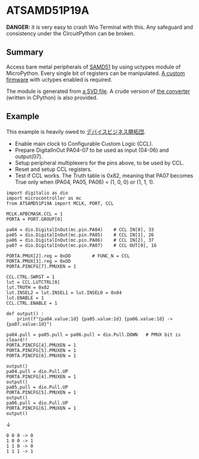 # ATSAMD51P19A

**DANGER:** it is very easy to crash Wio Terminal with this.
Any safeguard and consistency under the CircuitPython can be broken.

## Summary
Access bare metal peripherals of [SAMD51](https://ww1.microchip.com/downloads/aemDocuments/documents/MCU32/ProductDocuments/DataSheets/SAM_D5x_E5x_Family_Data_Sheet_DS60001507G.pdf) by using uctypes module of MicroPython.
Every single bit of registers can be manipulated.
[A custom firmware](./MyCircuitPython7.0+UCTYPES.uf2) with uctypes enabled is required.

The module is generated from [a SVD file](https://github.com/posborne/cmsis-svd/blob/master/data/Atmel/ATSAMD51P19A.svd).
A crude version of [the converter](./svd2uctypes.py) (written in CPython) is also provided.

## Example
This example is heavily owed to [デバイスビジネス開拓団](https://jhalfmoon.com/dbc/2021/08/25/iot何をいまさら91-atsamd51、ccl、極小のオンチップfpga/).

- Enable main clock to Configurable Custom Logic (CCL).
- Prepare DigitalInOut PA04-07 to be used as input (04-06) and output(07).
- Setup peripheral multiplexers for the pins above, to be used by CCL.
- Reset and setup CCL registers.
- Test if CCL works.  The Truth table is 0x82, meaning that PA07 becomes True only when (PA04, PA05, PA06) = (1, 0, 0) or (1, 1, 1).

```
import digitalio as dio
import microcontroller as mc
from ATSAMD51P19A import MCLK, PORT, CCL

MCLK.APBCMASK.CCL = 1
PORTA = PORT.GROUP[0]

pa04 = dio.DigitalInOut(mc.pin.PA04)	# CCL IN[0], 33
pa05 = dio.DigitalInOut(mc.pin.PA05)	# CCL IN[1], 26
pa06 = dio.DigitalInOut(mc.pin.PA06)	# CCL IN[2], 37
pa07 = dio.DigitalInOut(mc.pin.PA07)	# CCL OUT[0], 16

PORTA.PMUX[2].reg = 0xDD		# FUNC_N = CCL
PORTA.PMUX[3].reg = 0xDD
PORTA.PINCFG[7].PMUXEN = 1

CCL.CTRL.SWRST = 1
lut = CCL.LUTCTRL[0]
lut.TRUTH = 0x82
lut.INSEL2 = lut.INSEL1 = lut.INSEL0 = 0x04
lut.ENABLE = 1
CCL.CTRL.ENABLE = 1

def output() :
    print(f"{pa04.value:1d} {pa05.value:1d} {pa06.value:1d} -> {pa07.value:1d}")

pa04.pull = pa05.pull = pa06.pull = dio.Pull.DOWN	# PMUX bit is cleard!!
PORTA.PINCFG[4].PMUXEN = 1
PORTA.PINCFG[5].PMUXEN = 1
PORTA.PINCFG[6].PMUXEN = 1

output()
pa04.pull = dio.Pull.UP
PORTA.PINCFG[4].PMUXEN = 1
output()
pa05.pull = dio.Pull.UP
PORTA.PINCFG[5].PMUXEN = 1
output()
pa06.pull = dio.Pull.UP
PORTA.PINCFG[6].PMUXEN = 1
output()
```
↓
```
0 0 0 -> 0
1 0 0 -> 1
1 1 0 -> 0
1 1 1 -> 1
```


